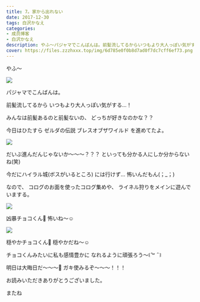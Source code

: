```yaml
---
title: 7。家から出れない
date: 2017-12-30
tags: 白沢かなえ
categories: 
- 成员博客
- 白沢かなえ
description: やふ〜パジャマでこんばんは。前髪流してるからいつもより大人っぽい気がする…！みんなは前髪あるのと前髪ないの、どっちが好きなのかな？？今...
cover: https://files.zzzhxxx.top/img/6d785e0f0b8d7ad0f7dc7cff6ef73.png 
---
```








やふ〜

![](https://files.zzzhxxx.top/img/6d785e0f0b8d7ad0f7dc7cff6ef73.png)



パジャマでこんばんは。

前髪流してるから
いつもより大人っぽい気がする…！


みんなは前髪あるのと前髪ないの、
どっちが好きなのかな？？












今日はひたすら
ゼルダの伝説 ブレスオブザワイルド
を進めてたよ。

![](https://files.zzzhxxx.top/img/6d785e0f0b8d7ad0f7dc7cff6ef73-01.jpg)



だいぶ進んだんじゃないか〜〜〜？？？
といっても分かる人にしか分からないね(笑)

今だにハイラル城(ボスがいるところ)
には行けず…
怖いんだもん(；_；)

なので、
コログのお面を使ったコログ集めや、
ライネル狩りをメインに遊んでいまする。






![](https://files.zzzhxxx.top/img/6d785e0f0b8d7ad0f7dc7cff6ef73-02.jpg)


凶暴チョコくん🐶
怖いね〜☺️


![](https://files.zzzhxxx.top/img/6d785e0f0b8d7ad0f7dc7cff6ef73-03.jpg)


穏やかチョコくん🐶
穏やかだね〜☺️


チョコくんみたいに私も感情豊かに
なれるように頑張ろう〜꒰   ̑꒳  ̑ ꒱



明日は大晦日だ〜〜〜🍳
ガキ使みるぞ〜〜〜！！！





お読みいただきありがとうございました。

またね


